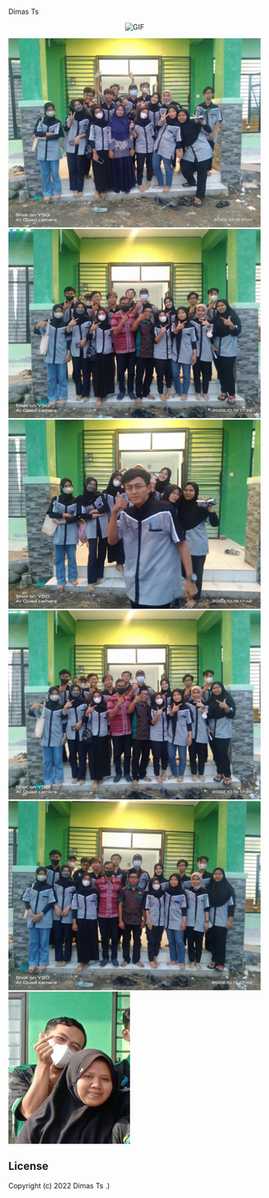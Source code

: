 Dimas Ts
<p align="center">
<img src="https://media4.giphy.com/media/jt7bAtEijhurm/giphy.gif" alt="GIF" width="128" height="128"/>
</p>

![photo](./Foto/city-1.jpg)
![photo](./Foto/city-2.jpg)
![photo](./Foto/city-3.jpg)
![photo](./Foto/city-4.jpg)
![photo](./Foto/city-5.jpg)
![photo](./Foto/nyc-hero-img.jpg)

## License
Copyright (c) 2022 Dimas Ts .)

